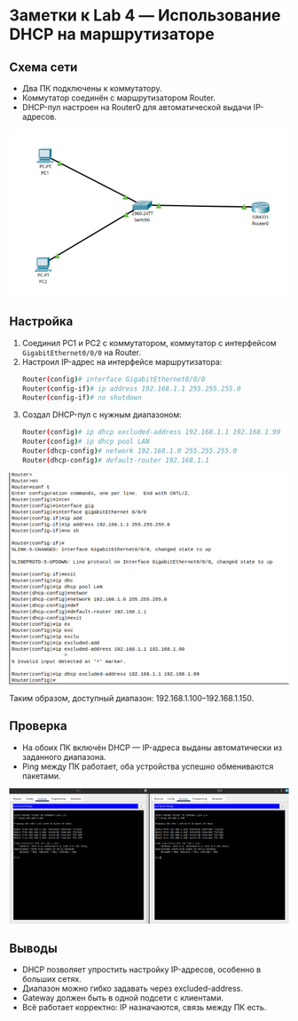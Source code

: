# Заметки к Lab 4 — Использование DHCP на маршрутизаторе

## Схема сети

- Два ПК подключены к коммутатору.
- Коммутатор соединён с маршрутизатором Router.
- DHCP-пул настроен на Router0 для автоматической выдачи IP-адресов.

![Топология](images/topology.png)

## Настройка

1. Соединил PC1 и PC2 с коммутатором, коммутатор с интерфейсом `GigabitEthernet0/0/0` на Router.
2. Настроил IP-адрес на интерфейсе маршрутизатора:
   ```bash
   Router(config)# interface GigabitEthernet0/0/0
   Router(config-if)# ip address 192.168.1.1 255.255.255.0
   Router(config-if)# no shutdown
   ```
3. Создал DHCP-пул с нужным диапазоном:
   ```bash
   Router(config)# ip dhcp excluded-address 192.168.1.1 192.168.1.99
   Router(config)# ip dhcp pool LAN
   Router(dhcp-config)# network 192.168.1.0 255.255.255.0
   Router(dhcp-config)# default-router 192.168.1.1

   ```

![Настройка](images/settings_router.png)

   Таким образом, доступный диапазон: 192.168.1.100–192.168.1.150.

## Проверка

- На обоих ПК включён DHCP — IP-адреса выданы автоматически из заданного диапазона.
- Ping между ПК работает, оба устройства успешно обмениваются пакетами.

![Ping](images/ping.png)

## Выводы

- DHCP позволяет упростить настройку IP-адресов, особенно в больших сетях.
- Диапазон можно гибко задавать через excluded-address.
- Gateway должен быть в одной подсети с клиентами.
- Всё работает корректно: IP назначаются, связь между ПК есть.
